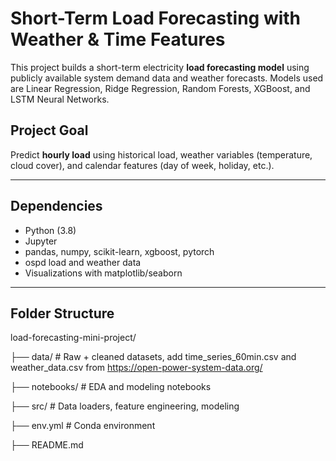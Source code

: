 # Short-Term Load Forecasting with Weather & Time Features

This project builds a short-term electricity **load forecasting model** using publicly available system demand data and weather forecasts. Models used are Linear Regression, Ridge Regression, Random Forests, XGBoost, and LSTM Neural Networks.

## Project Goal
Predict **hourly load** using historical load, weather variables (temperature, cloud cover), and calendar features (day of week, holiday, etc.).

---

## Dependencies
- Python (3.8)
- Jupyter
- pandas, numpy, scikit-learn, xgboost, pytorch
- ospd load and weather data
- Visualizations with matplotlib/seaborn

---

## Folder Structure
load-forecasting-mini-project/ 

├── data/ # Raw + cleaned datasets, add time_series_60min.csv and weather_data.csv from https://open-power-system-data.org/

├── notebooks/ # EDA and modeling notebooks 

├── src/ # Data loaders, feature engineering, modeling 

├── env.yml # Conda environment 

├── README.md
